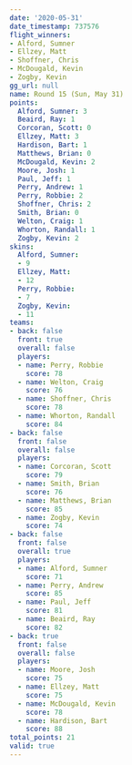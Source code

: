 ```yaml
---
date: '2020-05-31'
date_timestamp: 737576
flight_winners:
- Alford, Sumner
- Ellzey, Matt
- Shoffner, Chris
- McDougald, Kevin
- Zogby, Kevin
gg_url: null
name: Round 15 (Sun, May 31)
points:
  Alford, Sumner: 3
  Beaird, Ray: 1
  Corcoran, Scott: 0
  Ellzey, Matt: 3
  Hardison, Bart: 1
  Matthews, Brian: 0
  McDougald, Kevin: 2
  Moore, Josh: 1
  Paul, Jeff: 1
  Perry, Andrew: 1
  Perry, Robbie: 2
  Shoffner, Chris: 2
  Smith, Brian: 0
  Welton, Craig: 1
  Whorton, Randall: 1
  Zogby, Kevin: 2
skins:
  Alford, Sumner:
  - 9
  Ellzey, Matt:
  - 12
  Perry, Robbie:
  - 7
  Zogby, Kevin:
  - 11
teams:
- back: false
  front: true
  overall: false
  players:
  - name: Perry, Robbie
    score: 78
  - name: Welton, Craig
    score: 76
  - name: Shoffner, Chris
    score: 78
  - name: Whorton, Randall
    score: 84
- back: false
  front: false
  overall: false
  players:
  - name: Corcoran, Scott
    score: 79
  - name: Smith, Brian
    score: 76
  - name: Matthews, Brian
    score: 85
  - name: Zogby, Kevin
    score: 74
- back: false
  front: false
  overall: true
  players:
  - name: Alford, Sumner
    score: 71
  - name: Perry, Andrew
    score: 85
  - name: Paul, Jeff
    score: 81
  - name: Beaird, Ray
    score: 82
- back: true
  front: false
  overall: false
  players:
  - name: Moore, Josh
    score: 75
  - name: Ellzey, Matt
    score: 75
  - name: McDougald, Kevin
    score: 78
  - name: Hardison, Bart
    score: 88
total_points: 21
valid: true
---
```

